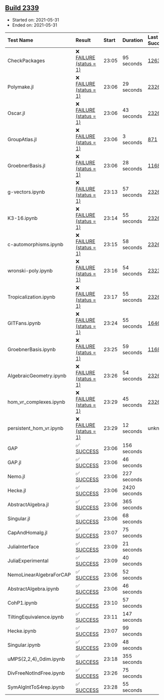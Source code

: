 ## [Build 2339](https://oscarci.mathematik.uni-kl.de/job/oscar-stable/2339/)

* Started on: 2021-05-31
* Ended on: 2021-05-31

| Test Name    | Result | Start | Duration | Last Success | First Failure |
|:-------------|:-------|:------|:---------|:-------------|:--------------|
| CheckPackages | ❌ [FAILURE (status = 1)](https://oscarci.mathematik.uni-kl.de/job/oscar-stable/2339/artifact/logs/build-2339/CheckPackages.log) | 23:05 | 95 seconds | [1263](https://oscarci.mathematik.uni-kl.de/job/oscar-stable/1263/) | [1264](https://oscarci.mathematik.uni-kl.de/job/oscar-stable/1264/) |
| Polymake.jl | ❌ [FAILURE (status = 1)](https://oscarci.mathematik.uni-kl.de/job/oscar-stable/2339/artifact/logs/build-2339/Polymake.jl.log) | 23:06 | 29 seconds | [2326](https://oscarci.mathematik.uni-kl.de/job/oscar-stable/2326/) | [2327](https://oscarci.mathematik.uni-kl.de/job/oscar-stable/2327/) |
| Oscar.jl | ❌ [FAILURE (status = 1)](https://oscarci.mathematik.uni-kl.de/job/oscar-stable/2339/artifact/logs/build-2339/Oscar.jl.log) | 23:06 | 43 seconds | [2326](https://oscarci.mathematik.uni-kl.de/job/oscar-stable/2326/) | [2327](https://oscarci.mathematik.uni-kl.de/job/oscar-stable/2327/) |
| GroupAtlas.jl | ❌ [FAILURE (status = 1)](https://oscarci.mathematik.uni-kl.de/job/oscar-stable/2339/artifact/logs/build-2339/GroupAtlas.jl.log) | 23:06 | 3 seconds | [871](https://oscarci.mathematik.uni-kl.de/job/oscar-stable/871/) | [872](https://oscarci.mathematik.uni-kl.de/job/oscar-stable/872/) |
| GroebnerBasis.jl | ❌ [FAILURE (status = 1)](https://oscarci.mathematik.uni-kl.de/job/oscar-stable/2339/artifact/logs/build-2339/GroebnerBasis.jl.log) | 23:06 | 28 seconds | [1168](https://oscarci.mathematik.uni-kl.de/job/oscar-stable/1168/) | [1169](https://oscarci.mathematik.uni-kl.de/job/oscar-stable/1169/) |
| g-vectors.ipynb | ❌ [FAILURE (status = 1)](https://oscarci.mathematik.uni-kl.de/job/oscar-stable/2339/artifact/logs/build-2339/g-vectors.ipynb.log) | 23:13 | 57 seconds | [2326](https://oscarci.mathematik.uni-kl.de/job/oscar-stable/2326/) | [2327](https://oscarci.mathematik.uni-kl.de/job/oscar-stable/2327/) |
| K3-16.ipynb | ❌ [FAILURE (status = 1)](https://oscarci.mathematik.uni-kl.de/job/oscar-stable/2339/artifact/logs/build-2339/K3-16.ipynb.log) | 23:14 | 55 seconds | [2326](https://oscarci.mathematik.uni-kl.de/job/oscar-stable/2326/) | [2327](https://oscarci.mathematik.uni-kl.de/job/oscar-stable/2327/) |
| c-automorphisms.ipynb | ❌ [FAILURE (status = 1)](https://oscarci.mathematik.uni-kl.de/job/oscar-stable/2339/artifact/logs/build-2339/c-automorphisms.ipynb.log) | 23:15 | 58 seconds | [2326](https://oscarci.mathematik.uni-kl.de/job/oscar-stable/2326/) | [2327](https://oscarci.mathematik.uni-kl.de/job/oscar-stable/2327/) |
| wronski-poly.ipynb | ❌ [FAILURE (status = 1)](https://oscarci.mathematik.uni-kl.de/job/oscar-stable/2339/artifact/logs/build-2339/wronski-poly.ipynb.log) | 23:16 | 54 seconds | [2323](https://oscarci.mathematik.uni-kl.de/job/oscar-stable/2323/) | [2324](https://oscarci.mathematik.uni-kl.de/job/oscar-stable/2324/) |
| Tropicalization.ipynb | ❌ [FAILURE (status = 1)](https://oscarci.mathematik.uni-kl.de/job/oscar-stable/2339/artifact/logs/build-2339/Tropicalization.ipynb.log) | 23:17 | 55 seconds | [2326](https://oscarci.mathematik.uni-kl.de/job/oscar-stable/2326/) | [2327](https://oscarci.mathematik.uni-kl.de/job/oscar-stable/2327/) |
| GITFans.ipynb | ❌ [FAILURE (status = 1)](https://oscarci.mathematik.uni-kl.de/job/oscar-stable/2339/artifact/logs/build-2339/GITFans.ipynb.log) | 23:24 | 55 seconds | [1646](https://oscarci.mathematik.uni-kl.de/job/oscar-stable/1646/) | [1647](https://oscarci.mathematik.uni-kl.de/job/oscar-stable/1647/) |
| GroebnerBasis.ipynb | ❌ [FAILURE (status = 1)](https://oscarci.mathematik.uni-kl.de/job/oscar-stable/2339/artifact/logs/build-2339/GroebnerBasis.ipynb.log) | 23:25 | 59 seconds | [1168](https://oscarci.mathematik.uni-kl.de/job/oscar-stable/1168/) | [1169](https://oscarci.mathematik.uni-kl.de/job/oscar-stable/1169/) |
| AlgebraicGeometry.ipynb | ❌ [FAILURE (status = 1)](https://oscarci.mathematik.uni-kl.de/job/oscar-stable/2339/artifact/logs/build-2339/AlgebraicGeometry.ipynb.log) | 23:26 | 54 seconds | [2326](https://oscarci.mathematik.uni-kl.de/job/oscar-stable/2326/) | [2327](https://oscarci.mathematik.uni-kl.de/job/oscar-stable/2327/) |
| hom_vr_complexes.ipynb | ❌ [FAILURE (status = 1)](https://oscarci.mathematik.uni-kl.de/job/oscar-stable/2339/artifact/logs/build-2339/hom_vr_complexes.ipynb.log) | 23:29 | 45 seconds | [2326](https://oscarci.mathematik.uni-kl.de/job/oscar-stable/2326/) | [2327](https://oscarci.mathematik.uni-kl.de/job/oscar-stable/2327/) |
| persistent_hom_vr.ipynb | ❌ [FAILURE (status = 1)](https://oscarci.mathematik.uni-kl.de/job/oscar-stable/2339/artifact/logs/build-2339/persistent_hom_vr.ipynb.log) | 23:29 | 12 seconds | unknown | unknown |
| GAP | ✅ [SUCCESS](https://oscarci.mathematik.uni-kl.de/job/oscar-stable/2339/artifact/logs/build-2339/GAP.log) | 23:06 | 156 seconds |  |  |
| GAP.jl | ✅ [SUCCESS](https://oscarci.mathematik.uni-kl.de/job/oscar-stable/2339/artifact/logs/build-2339/GAP.jl.log) | 23:06 | 46 seconds |  |  |
| Nemo.jl | ✅ [SUCCESS](https://oscarci.mathematik.uni-kl.de/job/oscar-stable/2339/artifact/logs/build-2339/Nemo.jl.log) | 23:06 | 227 seconds |  |  |
| Hecke.jl | ✅ [SUCCESS](https://oscarci.mathematik.uni-kl.de/job/oscar-stable/2339/artifact/logs/build-2339/Hecke.jl.log) | 23:06 | 2420 seconds |  |  |
| AbstractAlgebra.jl | ✅ [SUCCESS](https://oscarci.mathematik.uni-kl.de/job/oscar-stable/2339/artifact/logs/build-2339/AbstractAlgebra.jl.log) | 23:06 | 365 seconds |  |  |
| Singular.jl | ✅ [SUCCESS](https://oscarci.mathematik.uni-kl.de/job/oscar-stable/2339/artifact/logs/build-2339/Singular.jl.log) | 23:06 | 68 seconds |  |  |
| CapAndHomalg.jl | ✅ [SUCCESS](https://oscarci.mathematik.uni-kl.de/job/oscar-stable/2339/artifact/logs/build-2339/CapAndHomalg.jl.log) | 23:07 | 75 seconds |  |  |
| JuliaInterface | ✅ [SUCCESS](https://oscarci.mathematik.uni-kl.de/job/oscar-stable/2339/artifact/logs/build-2339/JuliaInterface.log) | 23:09 | 21 seconds |  |  |
| JuliaExperimental | ✅ [SUCCESS](https://oscarci.mathematik.uni-kl.de/job/oscar-stable/2339/artifact/logs/build-2339/JuliaExperimental.log) | 23:09 | 40 seconds |  |  |
| NemoLinearAlgebraForCAP | ✅ [SUCCESS](https://oscarci.mathematik.uni-kl.de/job/oscar-stable/2339/artifact/logs/build-2339/NemoLinearAlgebraForCAP.log) | 23:06 | 52 seconds |  |  |
| AbstractAlgebra.ipynb | ✅ [SUCCESS](https://oscarci.mathematik.uni-kl.de/job/oscar-stable/2339/artifact/logs/build-2339/AbstractAlgebra.ipynb.log) | 23:06 | 46 seconds |  |  |
| CohP1.ipynb | ✅ [SUCCESS](https://oscarci.mathematik.uni-kl.de/job/oscar-stable/2339/artifact/logs/build-2339/CohP1.ipynb.log) | 23:10 | 57 seconds |  |  |
| TiltingEquivalence.ipynb | ✅ [SUCCESS](https://oscarci.mathematik.uni-kl.de/job/oscar-stable/2339/artifact/logs/build-2339/TiltingEquivalence.ipynb.log) | 23:11 | 147 seconds |  |  |
| Hecke.ipynb | ✅ [SUCCESS](https://oscarci.mathematik.uni-kl.de/job/oscar-stable/2339/artifact/logs/build-2339/Hecke.ipynb.log) | 23:07 | 99 seconds |  |  |
| Singular.ipynb | ✅ [SUCCESS](https://oscarci.mathematik.uni-kl.de/job/oscar-stable/2339/artifact/logs/build-2339/Singular.ipynb.log) | 23:09 | 48 seconds |  |  |
| uMPS(2,2,4)_0dim.ipynb | ✅ [SUCCESS](https://oscarci.mathematik.uni-kl.de/job/oscar-stable/2339/artifact/logs/build-2339/uMPS-2-2-4-_0dim.ipynb.log) | 23:18 | 355 seconds |  |  |
| DivFreeNotIndFree.ipynb | ✅ [SUCCESS](https://oscarci.mathematik.uni-kl.de/job/oscar-stable/2339/artifact/logs/build-2339/DivFreeNotIndFree.ipynb.log) | 23:26 | 75 seconds |  |  |
| SymAlgIntToS4rep.ipynb | ✅ [SUCCESS](https://oscarci.mathematik.uni-kl.de/job/oscar-stable/2339/artifact/logs/build-2339/SymAlgIntToS4rep.ipynb.log) | 23:28 | 55 seconds |  |  |
